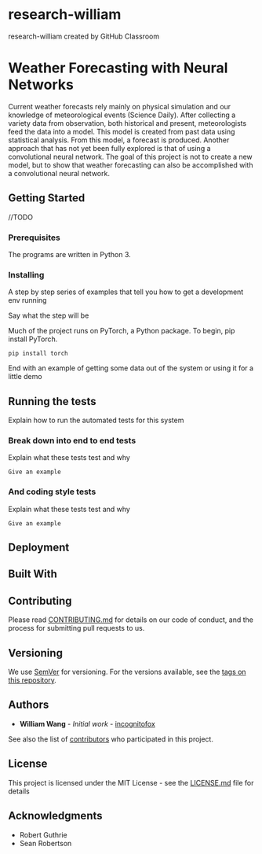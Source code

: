 # research-william
research-william created by GitHub Classroom
# Weather Forecasting with Neural Networks

Current weather forecasts rely mainly on physical simulation and our knowledge of meteorological events (Science Daily). After collecting a variety data from observation, both historical and present, meteorologists feed the data into a model. This model is created from past data using statistical analysis. From this model, a forecast is produced. Another approach that has not yet been fully explored is that of using a convolutional neural network. The goal of this project is not to create a new model, but to show that weather forecasting can also be accomplished with a convolutional neural network. 


## Getting Started
//TODO

### Prerequisites

The programs are written in Python 3. 

### Installing

A step by step series of examples that tell you how to get a development env running

Say what the step will be

Much of the project runs on PyTorch, a Python package. To begin, pip install PyTorch.
```
pip install torch
```

End with an example of getting some data out of the system or using it for a little demo

## Running the tests

Explain how to run the automated tests for this system

### Break down into end to end tests

Explain what these tests test and why

```
Give an example
```

### And coding style tests

Explain what these tests test and why

```
Give an example
```

## Deployment


## Built With


## Contributing

Please read [CONTRIBUTING.md](https://gist.github.com/PurpleBooth/b24679402957c63ec426) for details on our code of conduct, and the process for submitting pull requests to us.

## Versioning

We use [SemVer](http://semver.org/) for versioning. For the versions available, see the [tags on this repository](https://github.com/your/project/tags). 

## Authors

* **William Wang** - *Initial work* - [incognitofox](https://github.com/incognitofox)

See also the list of [contributors](https://github.com/your/project/contributors) who participated in this project.

## License

This project is licensed under the MIT License - see the [LICENSE.md](LICENSE.md) file for details

## Acknowledgments

* Robert Guthrie
* Sean Robertson
